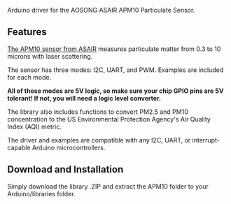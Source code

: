 Arduino driver for the AOSONG ASAIR APM10 Particulate Sensor.

## Features

[The APM10 sensor from ASAIR](http://www.aosong.com/m/en/products-76.html#:~:text=APM10%2DLaser%20Particle%20Detection%20Sensor,Aosong%20Electronic%20Co.%2C%20Ltd.&text=APM10%20is%20a%20digital%20particulate,0.3%20%CE%BCm%20to%2010%20%CE%BCm.) measures particulate matter from 0.3 to 10 microns with laser scattering.

The sensor has three modes: I2C, UART, and PWM. Examples are included for each mode.

**All of these modes are 5V logic, so make sure your chip GPIO pins are 5V tolerant! If not, you will need a logic level converter.** 

The library also includes functions to convert PM2.5 and PM10 concentration to the US Environmental Protection Agency's Air Quality Index (AQI) metric.

The driver and examples are compatible with any I2C, UART, or interrupt-capable Arduino microcontrollers.

## Download and Installation

Simply download the library .ZIP and extract the APM10 folder to your Arduino/libraries folder.